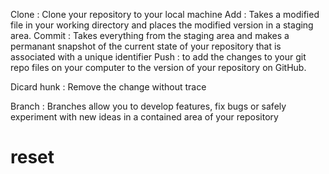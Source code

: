 Clone : Clone your repository to your local machine
Add : Takes a modified file in your working directory and places the modified version in a staging area.
Commit : Takes everything from the staging area and makes a permanant snapshot of the current state of your repository that is associated with a unique identifier
Push : to add the changes to your git repo files on your computer to the version of your repository on GitHub.


Dicard hunk : Remove the change without trace


Branch : Branches allow you to develop features, fix bugs or safely experiment with new ideas in a contained area of your repository

# reset
